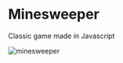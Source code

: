 # Minesweeper

Classic game made in Javascript

![minesweeper](https://github.com/ZoranDotNet/Minesweeper/assets/128193220/beea3da1-f110-4bbc-8136-0d5ee8ae4f26)
